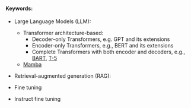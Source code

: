 #### Keywords:
- Large Language Models (LLM): 
	- Transformer architecture-based:
		- Decoder-only Transformers, e.g. GPT and its extensions
		- Encoder-only Transformers, e.g., BERT and its extensions
		- Complete Transformers with both encoder and decoders, e.g., [BART](https://arxiv.org/abs/1910.13461), [T-5](https://arxiv.org/abs/1910.10683)
	- [Mamba](https://arxiv.org/abs/2312.00752)
		
- Retrieval-augmented generation (RAG): 
- Fine tuning
- Instruct fine tuning


<!--stackedit_data:
eyJoaXN0b3J5IjpbLTE0MTc0Nzg2NzAsMTg3ODAxNTc1NiwtMj
A4ODc0NjYxMl19
-->